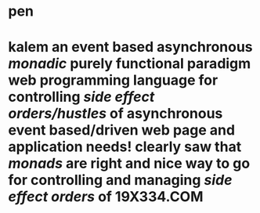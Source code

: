 # pen
# kalem  an event based asynchronous **_monadic_** purely functional paradigm web programming language for controlling **_side effect orders/hustles_** of asynchronous event based/driven web page and application needs!  clearly saw that **_monads_** are right and nice way to go for controlling and managing **_side effect orders_** of 19X334.COM 
